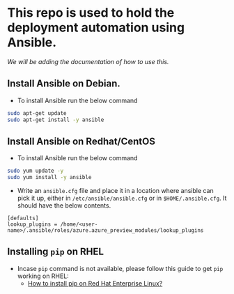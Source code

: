 # This repo is used to hold the deployment automation using Ansible.

*We will be adding the documentation of how to use this.*


## Install Ansible on Debian. 
* To install Ansible  run the below command
```bash
sudo apt-get update
sudo apt-get install -y ansible
```
## Install Ansible on Redhat/CentOS
* To install Ansible  run the below command
```bash
sudo yum update -y
sudo yum install -y ansible
```


* Write an `ansible.cfg` file and place it in a location where ansible can pick it up, either in `/etc/ansible/ansible.cfg` or in `$HOME/.ansible.cfg`. It should have the below contents.
```
[defaults]
lookup_plugins = /home/<user-name>/.ansible/roles/azure.azure_preview_modules/lookup_plugins
```

## Installing `pip` on RHEL
* Incase `pip` command is not available, please follow this guide to get `pip` working on RHEL:
    * [How to install pip on Red Hat Enterprise Linux?](https://access.redhat.com/solutions/1519803)
